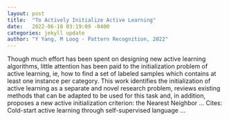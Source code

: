 ```yaml
---
layout: post
title:  "To Actively Initialize Active Learning"
date:   2022-06-18 03:19:09 -0400
categories: jekyll update
author: "Y Yang, M Loog - Pattern Recognition, 2022"
---
```

Though much effort has been spent on designing new active learning algorithms, little attention has been paid to the initialization problem of active learning, ie, how to find a set of labeled samples which contains at least one instance per category. This work identifies the initialization of active learning as a separate and novel research problem, reviews existing methods that can be adapted to be used for this task and, in addition, proposes a new active initialization criterion: the Nearest Neighbor …
Cites: ‪Cold-start active learning through self-supervised language …‬  
